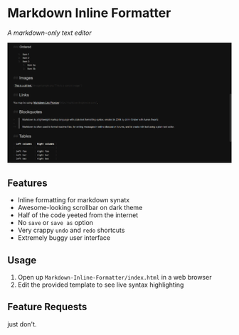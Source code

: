 # Markdown Inline Formatter

_A markdown-only text editor_

![screenshot](./screenshot.png)

## Features

- Inline formatting for markdown synatx
- Awesome-looking scrollbar on dark theme
- Half of the code yeeted from the internet
- No `save` or `save as` option
- Very crappy `undo` and `redo` shortcuts
- Extremely buggy user interface

## Usage

1. Open up `Markdown-Inline-Formatter/index.html` in a web browser
2. Edit the provided template to see live syntax highlighting

## Feature Requests

just don't.

